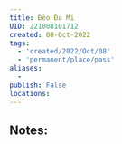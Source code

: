```yaml
---
title: Đèo Đa Mi
UID: 221008101712
created: 08-Oct-2022
tags:
  - 'created/2022/Oct/08'
  - 'permanent/place/pass'
aliases:
  - 
publish: False
locations:
---
```

## Notes:

[](geo:11.298600825275045,107.88323165333134)